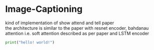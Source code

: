 # Image-Captioning
kind of implementation of show attend and tell paper
<br>
the architecture is similar to the paper with resnet encoder, bahdanau attention i.e. soft attention described as per paper and LSTM encoder
<br>

```python
print("hello! world!")
```
